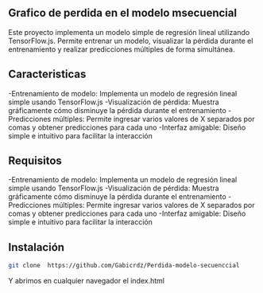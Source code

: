 ## Grafico de perdida en el modelo msecuencial

Este proyecto implementa un modelo simple de regresión lineal utilizando TensorFlow.js. Permite entrenar un modelo, visualizar la pérdida durante el entrenamiento y realizar predicciones múltiples de forma simultánea.

## Caracteristicas 

-Entrenamiento de modelo: Implementa un modelo de regresión lineal simple usando TensorFlow.js
-Visualización de pérdida: Muestra gráficamente cómo disminuye la pérdida durante el entrenamiento
-Predicciones múltiples: Permite ingresar varios valores de X separados por comas y obtener predicciones para cada uno
-Interfaz amigable: Diseño simple e intuitivo para facilitar la interacción

## Requisitos 

-Entrenamiento de modelo: Implementa un modelo de regresión lineal simple usando TensorFlow.js
-Visualización de pérdida: Muestra gráficamente cómo disminuye la pérdida durante el entrenamiento
-Predicciones múltiples: Permite ingresar varios valores de X separados por comas y obtener predicciones para cada uno
-Interfaz amigable: Diseño simple e intuitivo para facilitar la interacción

## Instalación

```bash
git clone  https://github.com/Gabicrdz/Perdida-modelo-secuenccial
```
Y abrimos en cualquier navegador el index.html
